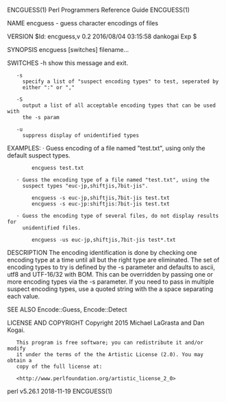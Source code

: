 ENCGUESS(1)            Perl Programmers Reference Guide           ENCGUESS(1)

NAME
       encguess - guess character encodings of files

VERSION
       $Id: encguess,v 0.2 2016/08/04 03:15:58 dankogai Exp $

SYNOPSIS
         encguess [switches] filename...

   SWITCHES
       -h
         show this message and exit.

       -s
         specify a list of "suspect encoding types" to test, seperated by
         either ":" or ","

       -S
         output a list of all acceptable encoding types that can be used with
         the -s param

       -u
         suppress display of unidentified types

   EXAMPLES:
       · Guess encoding of a file named "test.txt", using only the default
         suspect types.

            encguess test.txt

       · Guess the encoding type of a file named "test.txt", using the
         suspect types "euc-jp,shiftjis,7bit-jis".

            encguess -s euc-jp,shiftjis,7bit-jis test.txt
            encguess -s euc-jp:shiftjis:7bit-jis test.txt

       · Guess the encoding type of several files, do not display results for
         unidentified files.

            encguess -us euc-jp,shiftjis,7bit-jis test*.txt

DESCRIPTION
       The encoding identification is done by checking one encoding type at a
       time until all but the right type are eliminated. The set of encoding
       types to try is defined by the -s parameter and defaults to ascii,
       utf8 and UTF-16/32 with BOM. This can be overridden by passing one or
       more encoding types via the -s parameter. If you need to pass in
       multiple suspect encoding types, use a quoted string with the a space
       separating each value.

SEE ALSO
       Encode::Guess, Encode::Detect

LICENSE AND COPYRIGHT
       Copyright 2015 Michael LaGrasta and Dan Kogai.

       This program is free software; you can redistribute it and/or modify
       it under the terms of the the Artistic License (2.0). You may obtain a
       copy of the full license at:

       <http://www.perlfoundation.org/artistic_license_2_0>

perl v5.26.1                      2018-11-19                      ENCGUESS(1)
